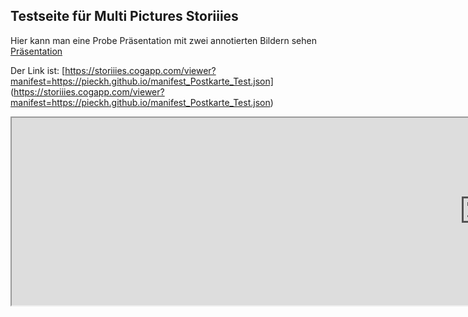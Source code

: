 ## Testseite für Multi Pictures Storiiies

Hier kann man eine Probe Präsentation mit zwei annotierten Bildern sehen [Präsentation](https://storiiies.cogapp.com/viewer?manifest=https://pieckh.github.io/manifest_Postkarte_Test.json) 

Der Link ist: [https://storiiies.cogapp.com/viewer?manifest=https://pieckh.github.io/manifest_Postkarte_Test.json] (https://storiiies.cogapp.com/viewer?manifest=https://pieckh.github.io/manifest_Postkarte_Test.json)

<iframe width="300%" height="300" src="https://storiiies.cogapp.com/viewer?manifest=https://pieckh.github.io/manifest_Postkarte_Test.json?embed=true" title="Postkarte_Gasthaus_Krone"></iframe>
